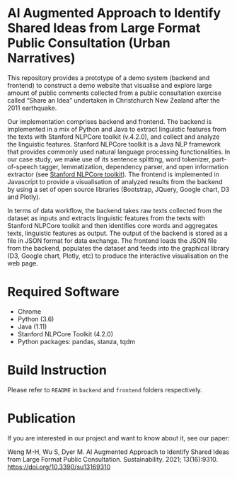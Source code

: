 # AI Augmented Approach to Identify Shared Ideas from Large Format Public Consultation (Urban Narratives)
This repository provides a prototype of a demo system (backend and frontend) to construct a demo website that visualise and explore large amount of public comments collected from a public consultation exercise called “Share an Idea” undertaken in Christchurch New Zealand after the 2011 earthquake.


Our implementation comprises backend and frontend. The backend is implemented in a mix of Python and Java to extract linguistic features from the texts with Stanford NLPCore toolkit  (v.4.2.0), and collect and analyze the linguistic features. Stanford NLPCore toolkit is a Java NLP framework that provides commonly used natural language processing functionalities. In our case study, we make use of its sentence splitting, word tokenizer, part-of-speech tagger, lemmatization, dependency parser, and open information extractor (see [Stanford NLPCore toolkit](https://github.com/stanfordnlp/CoreNLP)). The frontend is implemented in Javascript to provide a visualisation of analyzed results from the backend by using a set of open source libraries (Bootstrap, JQuery, Google chart, D3 and Plotly).

In terms of data workflow, the backend takes raw texts collected from the dataset as inputs and extracts linguistic features from the texts with Stanford NLPCore toolkit and then identifies core words and aggregates texts, linguistic features as output. The output of the backend is stored as a file in JSON format for data exchange. The frontend loads the JSON file from the backend, populates the dataset and feeds into the graphical library (D3, Google chart, Plotly, etc) to produce the interactive visualisation on the web page.


# Required Software

* Chrome
* Python (3.6)
* Java (1.11)
* Stanford NLPCore Toolkit (4.2.0)
* Python packages: pandas, stanza, tqdm

# Build Instruction
Please refer to `README` in `backend` and `frontend` folders respectively.

# Publication
If you are interested in our project and want to know about it, see our paper:

Weng M-H, Wu S, Dyer M. AI Augmented Approach to Identify Shared Ideas from Large Format Public Consultation. Sustainability. 2021; 13(16):9310. 
https://doi.org/10.3390/su13169310




